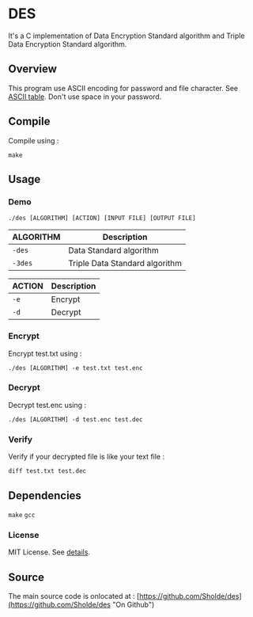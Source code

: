 # DES

It's a C implementation of Data Encryption Standard algorithm and Triple Data Encryption Standard algorithm.

## Overview

This program use ASCII encoding for password and file character. See [ASCII table](http://www.asciitable.com). Don't use space in your password.

## Compile

Compile using :

```
make
```

## Usage

### Demo

```
./des [ALGORITHM] [ACTION] [INPUT FILE] [OUTPUT FILE]
```

| ALGORITHM | Description |
| --------- | ----------- |
| `-des`    | Data Standard algorithm |
| `-3des`   | Triple Data Standard algorithm |

| ACTION | Description |
| ------ | ----------- |
| `-e`   | Encrypt |
| `-d`   | Decrypt |

### Encrypt

Encrypt test.txt using :

```
./des [ALGORITHM] -e test.txt test.enc
```

### Decrypt

Decrypt test.enc using :

```
./des [ALGORITHM] -d test.enc test.dec
```

### Verify

Verify if your decrypted file is like your text file :

```
diff test.txt test.dec
```

## Dependencies

`make` `gcc`

### License

MIT License. See [details](https://github.com/Sholde/des/blob/master/LICENSE "License").

## Source

The main source code is onlocated at : [https://github.com/Sholde/des](https://github.com/Sholde/des "On Github")